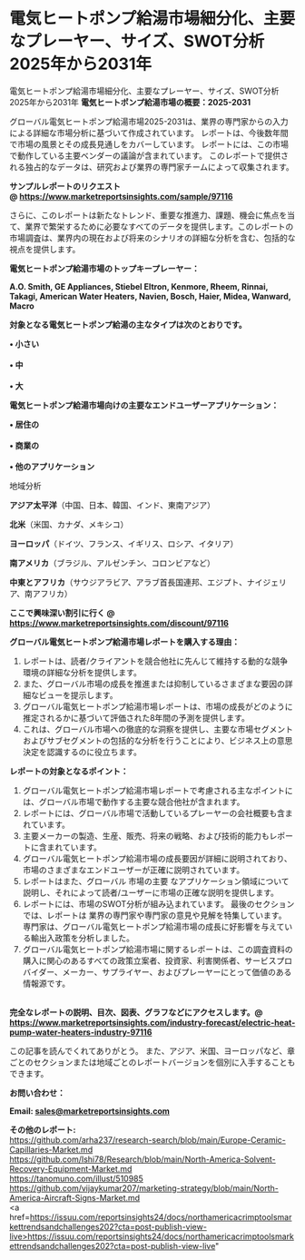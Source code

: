 # 電気ヒートポンプ給湯市場細分化、主要なプレーヤー、サイズ、SWOT分析2025年から2031年
電気ヒートポンプ給湯市場細分化、主要なプレーヤー、サイズ、SWOT分析2025年から2031年
<strong><b>電気ヒートポンプ給湯市場の概要：2025-2031</b></strong>

グローバル電気ヒートポンプ給湯市場2025-2031は、業界の専門家からの入力による詳細な市場分析に基づいて作成されています。 レポートは、今後数年間で市場の風景とその成長見通しをカバーしています。 レポートには、この市場で動作している主要ベンダーの議論が含まれています。 このレポートで提供される独占的なデータは、研究および業界の専門家チームによって収集されます。

<strong>サンプルレポートのリクエスト @ <a href=https://www.marketreportsinsights.com/sample/97116>https://www.marketreportsinsights.com/sample/97116</a></strong>

さらに、このレポートは新たなトレンド、重要な推進力、課題、機会に焦点を当て、業界で繁栄するために必要なすべてのデータを提供します。このレポートの市場調査は、業界内の現在および将来のシナリオの詳細な分析を含む、包括的な視点を提供します。

<strong>電気ヒートポンプ給湯市場のトップキープレーヤー：</strong>

<strong>A.O. Smith, GE Appliances, Stiebel Eltron, Kenmore, Rheem, Rinnai, Takagi, American Water Heaters, Navien, Bosch, Haier, Midea, Wanward, Macro</strong>

<strong><b>対象となる電気ヒートポンプ給湯の主なタイプは次のとおりです。</b></strong>

<strong>• 小さい<br><br>• 中<br><br>• 大</strong>

<strong><b>電気ヒートポンプ給湯市場向けの主要なエンドユーザーアプリケーション：</b></strong>

<strong>• 居住の<br><br>• 商業の<br><br>• 他のアプリケーション</strong>

 地域分析

<strong><b>アジア太平洋</b></strong>（中国、日本、韓国、インド、東南アジア）

<strong><b>北米</b></strong>（米国、カナダ、メキシコ）

<strong><b>ヨーロッパ</b></strong>（ドイツ、フランス、イギリス、ロシア、イタリア）

<strong><b>南アメリカ</b></strong>（ブラジル、アルゼンチン、コロンビアなど）

<strong><b>中東とアフリカ</b></strong>（サウジアラビア、アラブ首長国連邦、エジプト、ナイジェリア、南アフリカ）

<strong>ここで興味深い割引に行く @ <a href=https://www.marketreportsinsights.com/discount/97116>https://www.marketreportsinsights.com/discount/97116</a></strong>

<strong><b>グローバル電気ヒートポンプ給湯市場レポートを購入する理由：</b></strong>
<ol>
  <li>レポートは、読者/クライアントを競合他社に先んじて維持する動的な競争環境の詳細な分析を提供します。</li>
  <li>また、グローバル市場の成長を推進または抑制しているさまざまな要因の詳細なビューを提示します。</li>
  <li>グローバル電気ヒートポンプ給湯市場レポートは、市場の成長がどのように推定されるかに基づいて評価された8年間の予測を提供します。</li>
  <li>これは、グローバル市場への徹底的な洞察を提供し、主要な市場セグメントおよびサブセグメントの包括的な分析を行うことにより、ビジネス上の意思決定を認識するのに役立ちます。</li>
</ol>
<strong><b>レポートの対象となるポイント：</b></strong>
<ol>
  <li>グローバル電気ヒートポンプ給湯市場レポートで考慮される主なポイントには、グローバル市場で動作する主要な競合他社が含まれます。</li>
  <li>レポートには、グローバル市場で活動しているプレーヤーの会社概要も含まれています。</li>
  <li>主要メーカーの製造、生産、販売、将来の戦略、および技術的能力もレポートに含まれています。</li>
  <li>グローバル電気ヒートポンプ給湯市場の成長要因が詳細に説明されており、市場のさまざまなエンドユーザーが正確に説明されています。</li>
  <li>レポートはまた、グローバル 市場の主要 なアプリケーション領域について説明し、それによって読者/ユーザーに市場の正確な説明を提供します。</li>
  <li>レポートには、市場のSWOT分析が組み込まれています。 最後のセクションでは、レポートは 業界の専門家や専門家の意見や見解を特集しています。 専門家は、グローバル電気ヒートポンプ給湯市場の成長に好影響を与えている輸出入政策を分析しました。</li>
  <li>グローバル電気ヒートポンプ給湯市場に関するレポートは、この調査資料の購入に関心のあるすべての政策立案者、投資家、利害関係者、サービスプロバイダー、メーカー、サプライヤー、およびプレーヤーにとって価値のある情報源です。</li>
</ol><br>
<strong>完全なレポートの説明、目次、図表、グラフなどにアクセスします。@ <a href=https://www.marketreportsinsights.com/industry-forecast/electric-heat-pump-water-heaters-industry-97116>https://www.marketreportsinsights.com/industry-forecast/electric-heat-pump-water-heaters-industry-97116</a></strong>

この記事を読んでくれてありがとう。 また、アジア、米国、ヨーロッパなど、章ごとのセクションまたは地域ごとのレポートバージョンを個別に入手することもできます。

<strong><b>お問い合わせ：</b></strong>

<strong>Email: </strong><a href=mailto:sales@marketreportsinsights.com><strong>sales@marketreportsinsights.com</strong></a>

<strong>その他のレポート:</strong>
<br>
<a href=https://github.com/arha237/research-search/blob/main/Europe-Ceramic-Capillaries-Market.md>https://github.com/arha237/research-search/blob/main/Europe-Ceramic-Capillaries-Market.md</a>
<br>
<a href=https://github.com/Ishi78/Research/blob/main/North-America-Solvent-Recovery-Equipment-Market.md>https://github.com/Ishi78/Research/blob/main/North-America-Solvent-Recovery-Equipment-Market.md</a>
<br>
<a href=https://tanomuno.com/illust/510985>https://tanomuno.com/illust/510985</a>
<br>
<a href=https://github.com/vijaykumar207/marketing-strategy/blob/main/North-America-Aircraft-Signs-Market.md>https://github.com/vijaykumar207/marketing-strategy/blob/main/North-America-Aircraft-Signs-Market.md</a>
<br>
<a href=https://issuu.com/reportsinsights24/docs/northamericacrimptoolsmarkettrendsandchallenges202?cta=post-publish-view-live>https://issuu.com/reportsinsights24/docs/northamericacrimptoolsmarkettrendsandchallenges202?cta=post-publish-view-live</a>"
